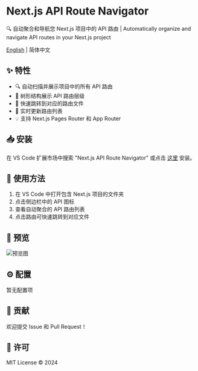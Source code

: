 # Next.js API Route Navigator

🔍 自动聚合和导航您 Next.js 项目中的 API 路由 | Automatically organize and navigate API routes in your Next.js project

[English](./README_EN.md) | 简体中文

## ✨ 特性

- 🔍 自动扫描并展示项目中的所有 API 路由
- 📁 树形结构展示 API 路由层级
- 🚀 快速跳转到对应的路由文件
- 🔄 实时更新路由列表
- 💡 支持 Next.js Pages Router 和 App Router

## 📥 安装

在 VS Code 扩展市场中搜索 "Next.js API Route Navigator" 或点击 [这里](https://marketplace.visualstudio.com/items?itemName=YourPublisherID.nextjs-api-router) 安装。

## 🎯 使用方法

1. 在 VS Code 中打开包含 Next.js 项目的文件夹
2. 点击侧边栏中的 API 图标
3. 查看自动聚合的 API 路由列表
4. 点击路由可快速跳转到对应文件

## 📸 预览

![预览图](./media/preview.png)

## ⚙️ 配置

暂无配置项

## 🤝 贡献

欢迎提交 Issue 和 Pull Request！

## 📄 许可

MIT License © 2024
